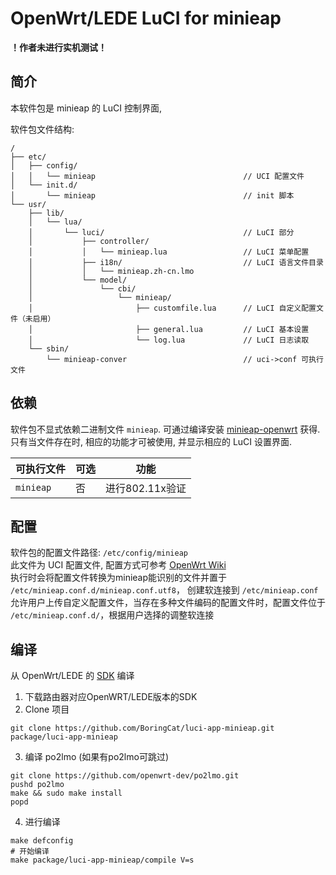 OpenWrt/LEDE LuCI for minieap
===

**！作者未进行实机测试！**

简介
---

本软件包是 minieap 的 LuCI 控制界面,

软件包文件结构:
```
/
├── etc/
│   ├── config/
│   │   └── minieap                                 // UCI 配置文件
│   └── init.d/
│       └── minieap                                 // init 脚本
└── usr/
    ├── lib/
    │   └── lua/
    │       └── luci/                               // LuCI 部分
    │           ├── controller/
    │           │   └── minieap.lua                 // LuCI 菜单配置
    │           ├── i18n/                           // LuCI 语言文件目录
    │           │   └── minieap.zh-cn.lmo
    │           └── model/
    │               └── cbi/
    │                   └── minieap/
    │                       ├── customfile.lua      // LuCI 自定义配置文件（未启用）
    │                       ├── general.lua         // LuCI 基本设置
    │                       └── log.lua             // LuCI 日志读取
    └── sbin/
        └── minieap-conver                          // uci->conf 可执行文件
```

依赖
---

软件包不显式依赖二进制文件 `minieap`.
可通过编译安装 [minieap-openwrt](https://github.com/BoringCat/minieap-openwrt) 获得.  
只有当文件存在时, 相应的功能才可被使用, 并显示相应的 LuCI 设置界面.  

 | 可执行文件 | 可选 | 功能            |
 | ---------- | ---- | --------------- |
 | `minieap`  | 否   | 进行802.11x验证 |

配置
---

软件包的配置文件路径: `/etc/config/minieap`  
此文件为 UCI 配置文件, 配置方式可参考 [OpenWrt Wiki][uci]  
执行时会将配置文件转换为minieap能识别的文件并置于 `/etc/minieap.conf.d/minieap.conf.utf8`， 创建软连接到 `/etc/minieap.conf`  
允许用户上传自定义配置文件，当存在多种文件编码的配置文件时，配置文件位于 `/etc/minieap.conf.d/`，根据用户选择的调整软连接

编译
---

从 OpenWrt/LEDE 的 [SDK][openwrt-sdk] 编译  

1. 下载路由器对应OpenWRT/LEDE版本的SDK
2. Clone 项目
```shell
git clone https://github.com/BoringCat/luci-app-minieap.git package/luci-app-minieap
```
3. 编译 po2lmo (如果有po2lmo可跳过)
```shell
git clone https://github.com/openwrt-dev/po2lmo.git
pushd po2lmo
make && sudo make install
popd
```
4. 进行编译
```shell
make defconfig
# 开始编译
make package/luci-app-minieap/compile V=s
```


[openwrt-sdk]: https://wiki.openwrt.org/doc/howto/obtain.firmware.sdk
[uci]: https://wiki.openwrt.org/doc/uci
